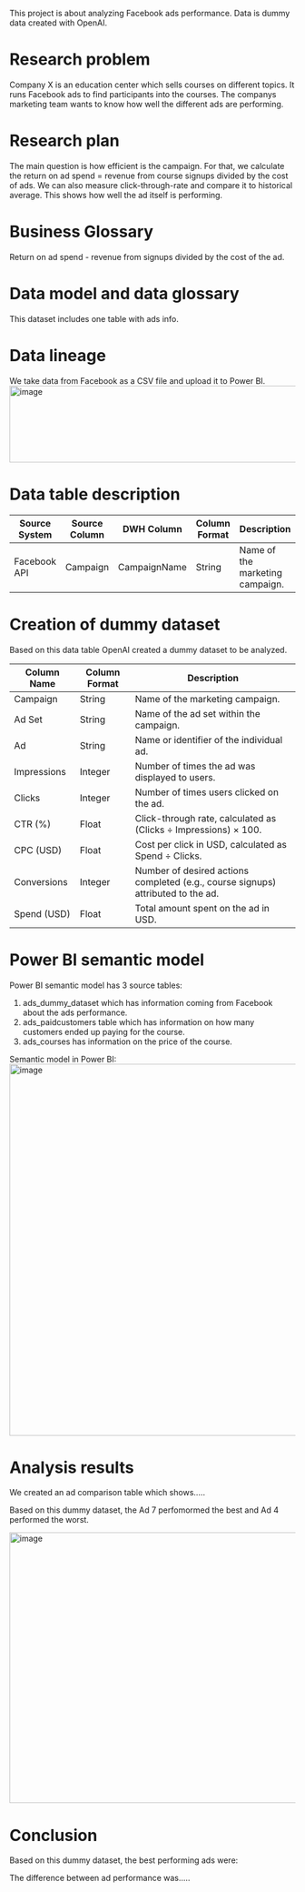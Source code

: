 This project is about analyzing Facebook ads performance. Data is dummy data created with OpenAI.

# Research problem 
Company X is an education center which sells courses on different topics. It runs Facebook ads to find participants into the courses. The companys marketing team wants to know how well the different ads are performing. 

# Research plan 
The main question is how efficient is the campaign. For that, we calculate the return on ad spend = revenue from course signups divided by the cost of ads. 
We can also measure click-through-rate and compare it to historical average. This shows how well the ad itself is performing. 

# Business Glossary 
Return on ad spend - revenue from signups divided by the cost of the ad. 

# Data model and data glossary
This dataset includes one table with ads info. 

# Data lineage 
We take data from Facebook as a CSV file and upload it to Power BI. 
<img width="540" height="135" alt="image" src="https://github.com/user-attachments/assets/51ce2f7a-a9b1-4846-8b52-7ee3516c5b10" />


# Data table description 
| Source System | Source Column | DWH Column | Column Format | Description
| ----------- | ------------- | --------------|---------------|------------ |
| Facebook API  | Campaign     | CampaignName | String   | Name of the marketing campaign.

# Creation of dummy dataset 
Based on this data table OpenAI created a dummy dataset to be analyzed.

| Column Name | Column Format | Description                                                                      |
| ----------- | ------------- | -------------------------------------------------------------------------------- |
| Campaign    | String        | Name of the marketing campaign.                                                  |
| Ad Set      | String        | Name of the ad set within the campaign.                                          |
| Ad          | String        | Name or identifier of the individual ad.                                         |
| Impressions | Integer       | Number of times the ad was displayed to users.                                   |
| Clicks      | Integer       | Number of times users clicked on the ad.                                         |
| CTR (%)     | Float         | Click-through rate, calculated as (Clicks ÷ Impressions) × 100.                  |
| CPC (USD)   | Float         | Cost per click in USD, calculated as Spend ÷ Clicks.                             |
| Conversions | Integer       | Number of desired actions completed (e.g., course signups) attributed to the ad. |
| Spend (USD) | Float         | Total amount spent on the ad in USD.                                             |


# Power BI semantic model 
Power BI semantic model has 3 source tables: 
1) ads_dummy_dataset which has information coming from Facebook about the ads performance.
2) ads_paidcustomers table which has information on how many customers ended up paying for the course.
3) ads_courses has information on the price of the course.

Semantic model in Power BI: 
<img width="666" height="654" alt="image" src="https://github.com/user-attachments/assets/a5e3bc47-e6eb-4837-ac32-280cfb588f1e" />

# Analysis results
We created an ad comparison table which shows.....

Based on this dummy dataset, the Ad 7 perfomormed the best and Ad 4 performed the worst.

<img width="858" height="476" alt="image" src="https://github.com/user-attachments/assets/8d779435-9afd-4f54-867b-d793dec2f47c" />


# Conclusion 
Based on this dummy dataset, the best performing ads were: 

The difference between ad performance was.....











